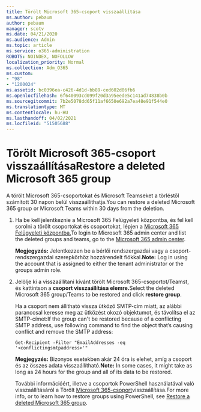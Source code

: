 ```yaml
---
title: Törölt Microsoft 365-csoport visszaállítása
ms.author: pebaum
author: pebaum
manager: scotv
ms.date: 04/21/2020
ms.audience: Admin
ms.topic: article
ms.service: o365-administration
ROBOTS: NOINDEX, NOFOLLOW
localization_priority: Normal
ms.collection: Adm_O365
ms.custom:
- "98"
- "1200024"
ms.assetid: bc0396ea-c426-4d1d-bb89-ced602d06fb6
ms.openlocfilehash: 6f640093cd099f20d3a95eede5c141ad74838b0b
ms.sourcegitcommit: 7b2e5078dd65f11af6650e692a7ea48e91f544e0
ms.translationtype: MT
ms.contentlocale: hu-HU
ms.lasthandoff: 04/02/2021
ms.locfileid: "51505688"
---
```

# <a name="restore-a-deleted-microsoft-365-group"></a><span data-ttu-id="cee78-102">Törölt Microsoft 365-csoport visszaállítása</span><span class="sxs-lookup"><span data-stu-id="cee78-102">Restore a deleted Microsoft 365 group</span></span>

<span data-ttu-id="cee78-103">A törölt Microsoft 365-csoportokat és Microsoft Teamseket a törléstől számított 30 napon belül visszaállíthatja.</span><span class="sxs-lookup"><span data-stu-id="cee78-103">You can restore a deleted Microsoft 365 group or Microsoft Teams within 30 days from the deletion.</span></span>

1. <span data-ttu-id="cee78-104">Ha be kell jelentkeznie a Microsoft 365 Felügyeleti központba, és fel kell sorolni a törölt csoportokat és csoportokat, lépjen a [Microsoft 365 Felügyeleti központba.](https://aka.ms/RestoreDeletedGroup)</span><span class="sxs-lookup"><span data-stu-id="cee78-104">To login to Microsoft 365 admin center and list the deleted groups and teams, go to the [Microsoft 365 admin center](https://aka.ms/RestoreDeletedGroup).</span></span>

    <span data-ttu-id="cee78-105">**Megjegyzés:** Jelentkezzen be a bérlői rendszergazdai vagy a csoport-rendszergazdai szerepkörhöz hozzárendelt fiókkal.</span><span class="sxs-lookup"><span data-stu-id="cee78-105">**Note:** Log in using the account that is assigned to either the tenant administrator or the groups admin role.</span></span>

1. <span data-ttu-id="cee78-106">Jelölje ki a visszaállítani kívánt törölt Microsoft 365-csoportot/Teamst, és kattintson a **csoport visszaállítása elemre.**</span><span class="sxs-lookup"><span data-stu-id="cee78-106">Select the deleted Microsoft 365 group/Teams to be restored and click **restore group**.</span></span>

    <span data-ttu-id="cee78-107">Ha a csoport nem állítható vissza ütköző SMTP-cím miatt, az alábbi paranccsal keresse meg az ütközést okozó objektumot, és távolítsa el az SMTP-címet:</span><span class="sxs-lookup"><span data-stu-id="cee78-107">If the group can't be restored because of a conflicting SMTP address, use following command to find the object that’s causing conflict and remove the SMTP address:</span></span>

    `Get-Recipient -Filter "EmailAddresses -eq '<conflictingsmtpaddress>'"`

    <span data-ttu-id="cee78-108">**Megjegyzés:** Bizonyos esetekben akár 24 óra is elehet, amíg a csoport és az összes adata visszaállítható.</span><span class="sxs-lookup"><span data-stu-id="cee78-108">**Note:** In some cases, it might take as long as 24 hours for the group and all of its data to be restored.</span></span>

    <span data-ttu-id="cee78-109">További információért, illetve a csoportok PowerShell használatával való visszaállításáról a Törölt [Microsoft 365-csoport](https://go.microsoft.com/fwlink/?linkid=867802)visszaállítása.</span><span class="sxs-lookup"><span data-stu-id="cee78-109">For more info, or to learn how to restore groups using PowerShell, see [Restore a deleted Microsoft 365 group](https://go.microsoft.com/fwlink/?linkid=867802).</span></span>